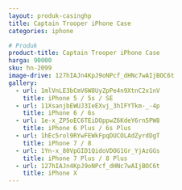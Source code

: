 ```yaml
---
layout: produk-casinghp
title: Captain Trooper iPhone Case
categories: iphone

# Produk
product-title: Captain Trooper iPhone Case
harga: 90000
sku: hn-2099
image-drive: 127hIAJn4KpJ9oNPcf_dHNc7wAIjBOC6t
gallery:
  - url: 1mlVnLE3bCmV6W8UyZpPe4n9XtnC2x1nV
    title: iPhone 5 / 5s / SE
  - url: 11XsanjbEWUJ3IeEXvj_3hIFYTkm-_-4p
    title: iPhone 6 / 6s
  - url: 1e-x_ZP5oEC6TEiDOppwZ6KdeY6rn5PW8
    title: iPhone 6 Plus / 6s Plus
  - url: 1hEc5rol9RYwFEWkFpqDUCOLAdZyrdDgT
    title: iPhone 7 / 8
  - url: 1Yn-x_80VpGID1QidoVDOG1Gr_YjAzGGs
    title: iPhone 7 Plus / 8 Plus
  - url: 127hIAJn4KpJ9oNPcf_dHNc7wAIjBOC6t
    title: iPhone X
---
```

